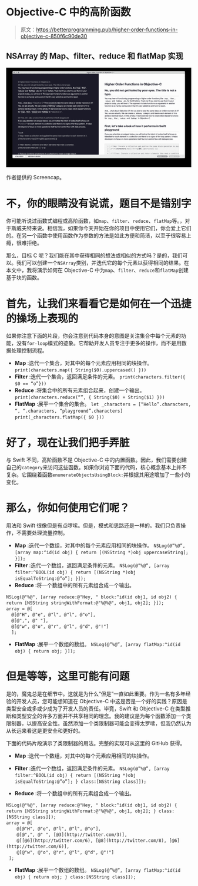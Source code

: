 # Objective-C 中的高阶函数

> 原文：<https://betterprogramming.pub/higher-order-functions-in-objective-c-850f6c90de30>

## NSArray 的 Map、filter、reduce 和 flatMap 实现

![](img/09ffe5ade48086d737193c70e298415b.png)

作者提供的 Screencap。

# 不，你的眼睛没有说谎，题目不是错别字

你可能听说过函数式编程或高阶函数，如`map`、`filter`、`reduce`、`flatMap`等。，对于斯威夫特来说。相信我，如果你今天开始在你的项目中使用它们，你会爱上它们的。在另一个函数中使用函数作为参数的方法是如此方便和简洁，以至于很容易上瘾，很难拒绝。

那么，目标 C 呢？我们能在其中获得相同的想法或相似的方式吗？是的，我们可以。我们可以创建一个`NSArray`类别，并迭代它的每个元素以获得相同的结果。在本文中，我将演示如何在 Objective-C 中为`map`、`filter`、`reduce`和`flatMap`创建基于块的函数。

# 首先，让我们来看看它是如何在一个迅捷的操场上表现的

如果你注意下面的片段，你会注意到代码本身的意图是关注集合中每个元素的功能，没有`for-loop`模式的迹象。它帮助开发人员专注于更多的操作，而不是用数据处理控制流程。

*   **Map** :迭代一个集合，对其中的每个元素应用相同的块操作。
    `print(characters.map({ String($0).uppercased() }))`
*   **Filter** :迭代一个集合，返回满足条件的元素。
    `print(characters.filter({ $0 == “o”}))`
*   **Reduce** :将集合中的所有元素组合起来，创建一个输出。
    `print(characters.reduce(“”, { String($0) + String($1) }))`
*   **FlatMap** :展平一个集合的集合。
    `let _characters = [“Hello”.characters, “, “.characters, “playground”.characters] print(_characters.flatMap({ $0 }))`

# 好了，现在让我们把手弄脏

与 Swift 不同，高阶函数不是 Objective-C 中的内置函数。因此，我们需要创建自己的`category`来访问这些函数。如果你浏览下面的代码，核心概念基本上并不复杂。它围绕着函数`enumerateObjectsUsingBlock:`并根据其用途增加了一些小的变化。

# 那么，你如何使用它们呢？

用法和 Swift 很像但是有点啰嗦。但是，模式和思路还是一样的。我们只负责操作，不需要处理流量控制。

*   **Map** :迭代一个数组，对其中的每个元素应用相同的块操作。
    `NSLog(@”%@”, [array map:^id(id obj) { return [(NSString *)obj uppercaseString]; }]);`
*   **Filter** :迭代一个数组，返回满足条件的元素。
    `NSLog(@”%@”, [array filter:^BOOL(id obj) { return [(NSString *)obj isEqualToString:@”o”]; }]);`
*   **Reduce** :将一个数组中的所有元素组合成一个输出。

```
NSLog(@"%@", [array reduce:@"Hey, " block:^id(id obj1, id obj2) { return [NSString stringWithFormat:@"%@%@", obj1, obj2]; }]);
array = @[
  @[@"H", @"e", @"l", @"l", @"o"],
  @[@",", @" "],
  @[@"w", @"o", @"r", @"l", @"d", @"!"]
  ];
```

*   **FlatMap** :展平一个数组的数组。
    `NSLog(@”%@”, [array flatMap:^id(id obj) { return obj; }]);`

# 但是等等，这里可能有问题

是的，魔鬼总是在细节中。这就是为什么“但是”一直如此重要。作为一名有多年经验的开发人员，您可能想知道在 Objective-C 中这是否是一个好的实践？原因是类型安全或多或少成为了开发人员的责任。毕竟，Swift 和 Objective-C 在类型推断和类型安全的许多方面并不共享相同的理念。我的建议是为每个函数添加一个类限制器，以提高安全性。虽然添加一个类限制器可能会变得太罗嗦，但我仍然认为从长远来看这是更安全和更好的。

下面的代码片段演示了类限制器的用法。完整的实现可从这里的 GitHub 获得。

*   **Map** :迭代一个数组，对其中的每个元素应用相同的块操作。
    
*   **Filter** :迭代一个数组，返回满足条件的元素。
    `NSLog(@”%@”, [array filter:^BOOL(id obj) { return [(NSString *)obj isEqualToString:@”o”]; } class:[NSString class]]);`
*   **Reduce** :将一个数组中的所有元素组合成一个输出。

```
NSLog(@"%@", [array reduce:@"Hey, " block:^id(id obj1, id obj2) { return [NSString stringWithFormat:@"%@%@", obj1, obj2]; } class:[NSString class]]);
array = @[
    @[@"H", @"e", @"l", @"l", @"o"],
    @[@",", @" ", [@3](http://twitter.com/3)],
    @[[@6](http://twitter.com/6), [@8](http://twitter.com/8), [@6](http://twitter.com/6)],
    @[@"w", @"o", @"r", @"l", @"d", @"!"]
 ];
```

*   **FlatMap** :展平一个数组的数组。
    `NSLog(@”%@”, [array flatMap:^id(id obj) { return obj; } class:[NSString class]]);`